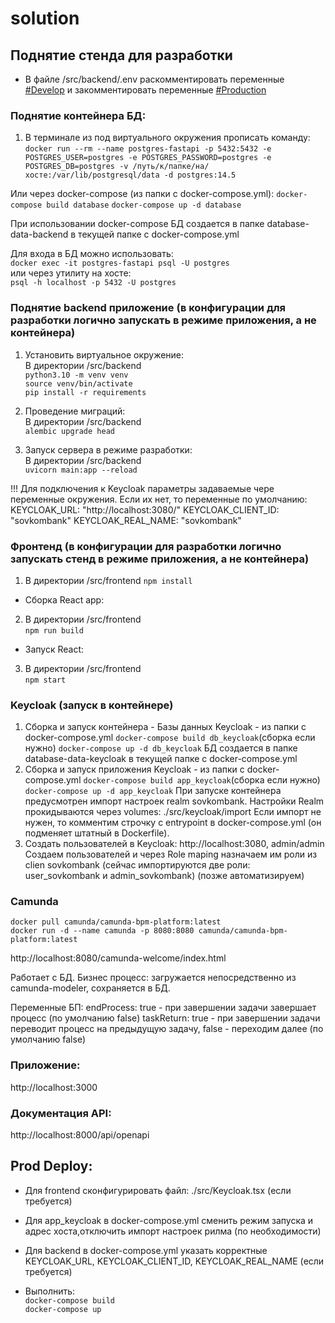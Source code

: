 # solution

## Поднятие стенда для разработки

- В файле /src/backend/.env раскомментировать переменные <u>#Develop</u> и закомментировать переменные <u>#Production</u>  

### Поднятие контейнера БД:  
1) В терминале из под виртуального окружения прописать команду:    
```docker run --rm --name postgres-fastapi -p 5432:5432 -e POSTGRES_USER=postgres -e POSTGRES_PASSWORD=postgres -e POSTGRES_DB=postgres -v /путь/к/папке/на/хосте:/var/lib/postgresql/data -d postgres:14.5```  

Или через docker-compose (из папки c docker-compose.yml):
```docker-compose build database```
```docker-compose up -d database```

При использовании docker-compose БД создается в папке database-data-backend в текущей папке с docker-compose.yml

Для входа в БД можно использовать:  
```docker exec -it postgres-fastapi psql -U postgres```   
или через утилиту на хосте:  
```psql -h localhost -p 5432 -U postgres```

### Поднятие backend приложение (в конфигурации для разработки логично запускать в режиме приложения, а не контейнера)
1) Установить виртуальное окружение:  
В директории /src/backend   
```python3.10 -m venv venv```  
```source venv/bin/activate```  
```pip install -r requirements```

2) Проведение миграций:  
В директории /src/backend  
```alembic upgrade head```  

3) Запуск сервера в режиме разработки:  
В директории /src/backend    
```uvicorn main:app --reload```

!!! Для подключения к Keycloak параметры задаваемые чере переменные окружения. Если их нет, то переменные по умолчанию:
KEYCLOAK_URL: "http://localhost:3080/"
KEYCLOAK_CLIENT_ID: "sovkombank"
KEYCLOAK_REAL_NAME: "sovkombank"

### Фронтенд (в конфигурации для разработки логично запускать стенд в режиме приложения, а не контейнера)
1) В директории /src/frontend
```npm install```  
- Сборка React app:  
2) В директории /src/frontend  
```npm run build```
- Запуск React:  
3) В директории /src/frontend  
```npm start```

### Keycloak (запуск в контейнере)
1) Сборка и запуск контейнера - Базы данных Keycloak - из папки c docker-compose.yml
```docker-compose build db_keycloak```(сборка если нужно)
```docker-compose up -d db_keycloak```
БД создается в папке database-data-keycloak в текущей папке с docker-compose.yml
2) Сборка и запуск приложения Keycloak - из папки c docker-compose.yml
```docker-compose build app_keycloak```(сборка если нужно)
```docker-compose up -d app_keycloak```
При запуске контейнера предусмотрен импорт настроек realm sovkombank. Настройки Realm прокидываются через volumes: ./src/keycloak/import
Если импорт не нужен, то комментим строчку с entrypoint в docker-compose.yml (он подменяет штатный в Dockerfile).
3) Создать пользователей в Keycloak: http://localhost:3080, admin/admin
Создаем пользователей и через Role maping назначаем им роли из clien sovkombank (сейчас импортируются две роли: user_sovkombank и admin_sovkombank)
(позже автоматизируем)


### Camunda
```docker pull camunda/camunda-bpm-platform:latest```  
```docker run -d --name camunda -p 8080:8080 camunda/camunda-bpm-platform:latest```   

http://localhost:8080/camunda-welcome/index.html  

Работает с БД.
Бизнес процесс: загружается непосредственно из camunda-modeler, сохраняется в БД.

Переменные БП:
endProcess: true - при завершении задачи завершает процесс (по умолчанию false)
taskReturn: true - при завершении задачи переводит процесс на предыдущую задачу, false - переходим далее (по умолчанию false)

### Приложение:  

http://localhost:3000  

### Документация API:  

http://localhost:8000/api/openapi  

## Prod Deploy:  

- Для frontend сконфигурировать файл: ./src/Keycloak.tsx (если требуется)
- Для app_keycloak в docker-compose.yml сменить режим запуска и адрес хоста,отключить импорт настроек рилма (по необходимости)
- Для backend в docker-compose.yml указать корректные KEYCLOAK_URL, KEYCLOAK_CLIENT_ID, KEYCLOAK_REAL_NAME (если требуется)

- Выполнить:  
```docker-compose build```   
```docker-compose up```